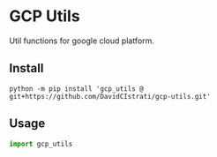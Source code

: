 # GCP Utils
Util functions for google cloud platform.

## Install
```commandline
python -m pip install 'gcp_utils @ git+https://github.com/DavidCIstrati/gcp-utils.git'
```

## Usage
```python
import gcp_utils
```